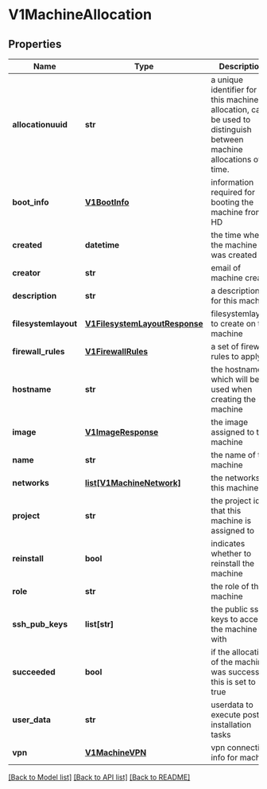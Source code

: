 # V1MachineAllocation

## Properties
Name | Type | Description | Notes
------------ | ------------- | ------------- | -------------
**allocationuuid** | **str** | a unique identifier for this machine allocation, can be used to distinguish between machine allocations over time. | 
**boot_info** | [**V1BootInfo**](V1BootInfo.md) | information required for booting the machine from HD | [optional] 
**created** | **datetime** | the time when the machine was created | 
**creator** | **str** | email of machine creator | 
**description** | **str** | a description for this machine | [optional] 
**filesystemlayout** | [**V1FilesystemLayoutResponse**](V1FilesystemLayoutResponse.md) | filesystemlayout to create on this machine | [optional] 
**firewall_rules** | [**V1FirewallRules**](V1FirewallRules.md) | a set of firewall rules to apply | [optional] 
**hostname** | **str** | the hostname which will be used when creating the machine | 
**image** | [**V1ImageResponse**](V1ImageResponse.md) | the image assigned to this machine | [optional] 
**name** | **str** | the name of the machine | 
**networks** | [**list[V1MachineNetwork]**](V1MachineNetwork.md) | the networks of this machine | 
**project** | **str** | the project id that this machine is assigned to | 
**reinstall** | **bool** | indicates whether to reinstall the machine | 
**role** | **str** | the role of the machine | 
**ssh_pub_keys** | **list[str]** | the public ssh keys to access the machine with | 
**succeeded** | **bool** | if the allocation of the machine was successful, this is set to true | 
**user_data** | **str** | userdata to execute post installation tasks | [optional] 
**vpn** | [**V1MachineVPN**](V1MachineVPN.md) | vpn connection info for machine | [optional] 

[[Back to Model list]](../README.md#documentation-for-models) [[Back to API list]](../README.md#documentation-for-api-endpoints) [[Back to README]](../README.md)


